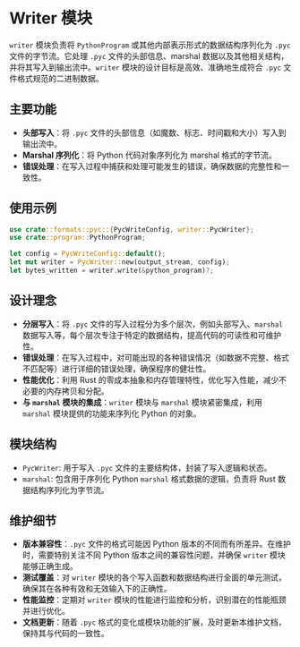 # Writer 模块

`writer` 模块负责将 `PythonProgram` 或其他内部表示形式的数据结构序列化为 `.pyc` 文件的字节流。它处理 `.pyc` 文件的头部信息、marshal 数据以及其他相关结构，并将其写入到输出流中。`writer` 模块的设计目标是高效、准确地生成符合 `.pyc` 文件格式规范的二进制数据。

## 主要功能

- **头部写入**：将 `.pyc` 文件的头部信息（如魔数、标志、时间戳和大小）写入到输出流中。
- **Marshal 序列化**：将 Python 代码对象序列化为 marshal 格式的字节流。
- **错误处理**：在写入过程中捕获和处理可能发生的错误，确保数据的完整性和一致性。

## 使用示例

```rust
use crate::formats::pyc::{PycWriteConfig, writer::PycWriter};
use crate::program::PythonProgram;

let config = PycWriteConfig::default();
let mut writer = PycWriter::new(output_stream, config);
let bytes_written = writer.write(&python_program)?;
```

## 设计理念

- **分层写入**：将 `.pyc` 文件的写入过程分为多个层次，例如头部写入、`marshal` 数据写入等，每个层次专注于特定的数据结构，提高代码的可读性和可维护性。
- **错误处理**：在写入过程中，对可能出现的各种错误情况（如数据不完整、格式不匹配等）进行详细的错误处理，确保程序的健壮性。
- **性能优化**：利用 Rust 的零成本抽象和内存管理特性，优化写入性能，减少不必要的内存拷贝和分配。
- **与 `marshal` 模块的集成**：`writer` 模块与 `marshal` 模块紧密集成，利用 `marshal` 模块提供的功能来序列化 Python 的对象。

## 模块结构

- `PycWriter`: 用于写入 `.pyc` 文件的主要结构体，封装了写入逻辑和状态。
- `marshal`: 包含用于序列化 Python `marshal` 格式数据的逻辑，负责将 Rust 数据结构序列化为字节流。

## 维护细节

- **版本兼容性**：`.pyc` 文件的格式可能因 Python 版本的不同而有所差异。在维护时，需要特别关注不同 Python 版本之间的兼容性问题，并确保 `writer` 模块能够正确生成。
- **测试覆盖**：对 `writer` 模块的各个写入函数和数据结构进行全面的单元测试，确保其在各种有效和无效输入下的正确性。
- **性能监控**：定期对 `writer` 模块的性能进行监控和分析，识别潜在的性能瓶颈并进行优化。
- **文档更新**：随着 `.pyc` 格式的变化或模块功能的扩展，及时更新本维护文档，保持其与代码的一致性。